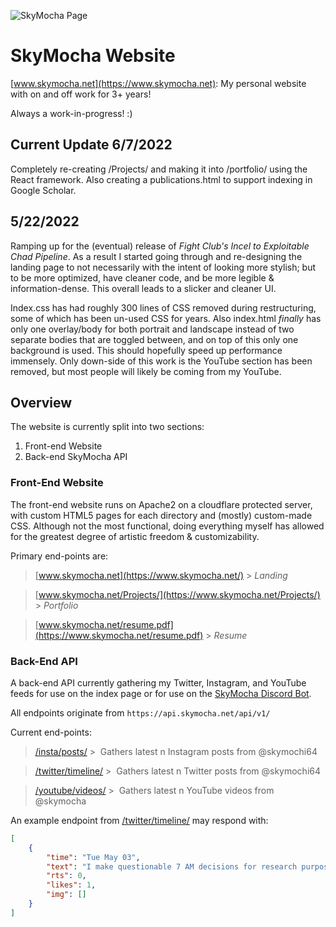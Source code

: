 ![SkyMocha Page](https://skymocha.net/res/public/Screenshot%202022-05-22%20105509.png)

# SkyMocha Website

[www.skymocha.net](https://www.skymocha.net): My personal website with on and off work for 3+ years!

Always a work-in-progress! :)

## Current Update 6/7/2022

Completely re-creating /Projects/ and making it into /portfolio/ using the React framework. Also creating a publications.html to support indexing in Google Scholar.

## 5/22/2022

Ramping up for the (eventual) release of _Fight Club's Incel to Exploitable Chad Pipeline_. As a result I started going through and re-designing the landing page to not necessarily with the intent of looking more stylish; but to be more optimized, have cleaner code, and be more legible & information-dense. This overall leads to a slicker and cleaner UI.

Index.css has had roughly 300 lines of CSS removed during restructuring, some of which has been un-used CSS for years. Also index.html _finally_ has only one overlay/body for both portrait and landscape instead of two separate bodies that are toggled between, and on top of this only one background is used. This should hopefully speed up performance immensely. Only down-side of this work is the YouTube section has been removed, but most people will likely be coming from my YouTube.

## Overview

The website is currently split into two sections:

1. Front-end Website
2. Back-end SkyMocha API

### Front-End Website

The front-end website runs on Apache2 on a cloudflare protected server, with custom HTML5 pages for each directory and (mostly) custom-made CSS. Although not the most functional, doing everything myself has allowed for the greatest degree of artistic freedom & customizability.

Primary end-points are:

> [www.skymocha.net](https://www.skymocha.net/) > _Landing_

> [www.skymocha.net/Projects/](https://www.skymocha.net/Projects/) > _Portfolio_

> [www.skymocha.net/resume.pdf](https://www.skymocha.net/resume.pdf) > _Resume_

### Back-End API

A back-end API currently gathering my Twitter, Instagram, and YouTube feeds for use on the index page or for use on the [SkyMocha Discord Bot](https://github.com/SkyMocha/SkyMochaBot).

All endpoints originate from `https://api.skymocha.net/api/v1/`

Current end-points:

> [/insta/posts/](https://api.skymocha.net/api/v1/insta/posts) > &nbsp;Gathers latest n Instagram posts from @skymochi64

> [/twitter/timeline/](https://api.skymocha.net/api/v1/twitter/timeline) > &nbsp;Gathers latest n Twitter posts from @skymochi64

> [/youtube/videos/](https://api.skymocha.net/api/v1/youtube/videos) > &nbsp;Gathers latest n YouTube videos from @skymocha

An example endpoint from [/twitter/timeline/](https://api.skymocha.net/api/v1/twitter/timeline) may respond with:

```json
[
	{
		"time": "Tue May 03",
		"text": "I make questionable 7 AM decisions for research purposes...",
		"rts": 0,
		"likes": 1,
		"img": []
	}
]
```
